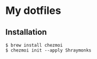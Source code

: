 # My dotfiles

## Installation

```console
$ brew install chezmoi
$ chezmoi init --apply Shraymonks
```
